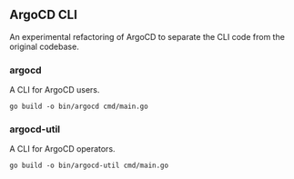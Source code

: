 ## ArgoCD CLI
An experimental refactoring of ArgoCD to separate the CLI code from the original codebase.

### argocd
A CLI for ArgoCD users.

```
go build -o bin/argocd cmd/main.go
```

### argocd-util
A CLI for ArgoCD operators.

```
go build -o bin/argocd-util cmd/main.go
```


